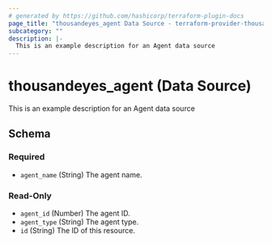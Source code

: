 ```yaml
---
# generated by https://github.com/hashicorp/terraform-plugin-docs
page_title: "thousandeyes_agent Data Source - terraform-provider-thousandeyes"
subcategory: ""
description: |-
  This is an example description for an Agent data source
---
```


# thousandeyes_agent (Data Source)

This is an example description for an Agent data source



<!-- schema generated by tfplugindocs -->
## Schema

### Required

- `agent_name` (String) The agent name.

### Read-Only

- `agent_id` (Number) The agent ID.
- `agent_type` (String) The agent type.
- `id` (String) The ID of this resource.


